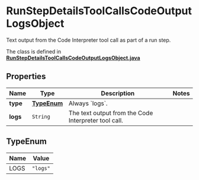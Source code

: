

# RunStepDetailsToolCallsCodeOutputLogsObject

Text output from the Code Interpreter tool call as part of a run step.

The class is defined in **[RunStepDetailsToolCallsCodeOutputLogsObject.java](../../src/main/java/org/openapitools/model/RunStepDetailsToolCallsCodeOutputLogsObject.java)**

## Properties

Name | Type | Description | Notes
------------ | ------------- | ------------- | -------------
**type** | [**TypeEnum**](#TypeEnum) | Always &#x60;logs&#x60;. | 
**logs** | `String` | The text output from the Code Interpreter tool call. | 

## TypeEnum

Name | Value
---- | -----
LOGS | `"logs"`



